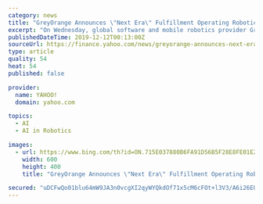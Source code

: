 ```yaml
---
category: news
title: "GreyOrange Announces \"Next Era\" Fulfillment Operating Robotics"
excerpt: "On Wednesday, global software and mobile robotics provider GreyOrange launched the latest advancement of its fulfillment operating system. GreyOrange leverages artificial intelligence and machine learning to optimize fulfillment operations. According to a statement released by the company, GreyOrange FOS is the only system that combines ..."
publishedDateTime: 2019-12-12T00:13:00Z
sourceUrl: https://finance.yahoo.com/news/greyorange-announces-next-era-fulfillment-142047223.html
type: article
quality: 54
heat: 54
published: false

provider:
  name: YAHOO!
  domain: yahoo.com

topics:
  - AI
  - AI in Robotics

images:
  - url: https://www.bing.com/th?id=ON.715E037880B6FA91D56B5F28E8FE01E2
    width: 600
    height: 400
    title: "GreyOrange Announces \"Next Era\" Fulfillment Operating Robotics"

secured: "uDCFwQo01blu64mW9JA3n0vcgXI2qyWYQkdOf71x5cM6cFOt+l3V3/A6i26EUzTXqWj07YkieD3ZZabjmi3fWW7lIn2kCdGW1BwBepeaF7NorKqWupTYHq9AN85eRpbDfcsBqxwXLLKbw87+fIfcg+SiT294fUtRZtieFDp37w/HurmkTNhplraXFo89eVg5tNUAOdU5mVSlf5mpw+t0Ey7bGBKvgYmQL0gPJdIGwWOEf+zSQ9GfbdibX0eRl/rvgsyqjoeyLqf2G5ognJ135Q==;R72uSlH1eysavZpz0KCgrQ=="
---
```


